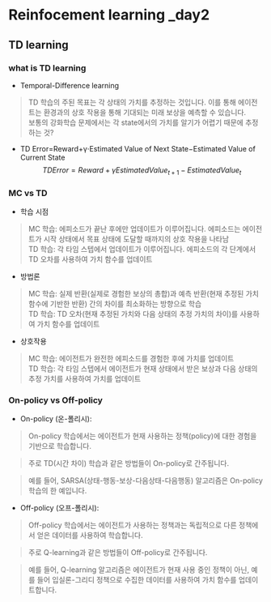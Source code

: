 # Reinfocement learning _day2

## TD learning 

### what is TD learning
- Temporal-Difference learning
> TD 학습의 주된 목표는 각 상태의 가치를 추정하는 것입니다. 이를 통해 에이전트는 환경과의 상호 작용을 통해 기대되는 미래 보상을 예측할 수 있습니다. <br>
보통의 강화학습 문제에서는 각 state에서의 가치를 알기가 어렵기 때문에 추정하는 것? 

- TD Error=Reward+γ⋅Estimated Value of Next State−Estimated Value of Current State 
$$
TD Error = Reward + \gamma EstimatedValue_{t+1} - Estimated Value_t
$$

### MC vs TD
- 학습 시점
> MC 학습: 에피소드가 끝난 후에만 업데이트가 이루어집니다. 에피소드는 에이전트가 시작 상태에서 목표 상태에 도달할 때까지의 상호 작용을 나타남 <br>
TD 학습: 각 타임 스텝에서 업데이트가 이루어집니다. 에피소드의 각 단계에서 TD 오차를 사용하여 가치 함수를 업데이트

- 방법론
> MC 학습: 실제 반환(실제로 경험한 보상의 총합)과 예측 반환(현재 추정된 가치 함수에 기반한 반환) 간의 차이를 최소화하는 방향으로 학습 <br>
TD 학습: TD 오차(현재 추정된 가치와 다음 상태의 추정 가치의 차이)를 사용하여 가치 함수를 업데이트

- 상호작용
> MC 학습: 에이전트가 완전한 에피소드를 경험한 후에 가치를 업데이트 <br>
TD 학습: 각 타임 스텝에서 에이전트가 현재 상태에서 받은 보상과 다음 상태의 추정 가치를 사용하여 가치를 업데이트

### On-policy vs Off-policy
- On-policy (온-폴리시):
> On-policy 학습에서는 에이전트가 현재 사용하는 정책(policy)에 대한 경험을 기반으로 학습합니다.

> 주로 TD(시간 차이) 학습과 같은 방법들이 On-policy로 간주됩니다.


>예를 들어, SARSA(상태-행동-보상-다음상태-다음행동) 알고리즘은 On-policy 학습의 한 예입니다.


- Off-policy (오프-폴리시):

> Off-policy 학습에서는 에이전트가 사용하는 정책과는 독립적으로 다른 정책에서 얻은 데이터를 사용하여 학습합니다.

>주로 Q-learning과 같은 방법들이 Off-policy로 간주됩니다.

> 예를 들어, Q-learning 알고리즘은 에이전트가 현재 사용 중인 정책이 아닌, 예를 들어 입실론-그리디 정책으로 수집한 데이터를 사용하여 가치 함수를 업데이트합니다.